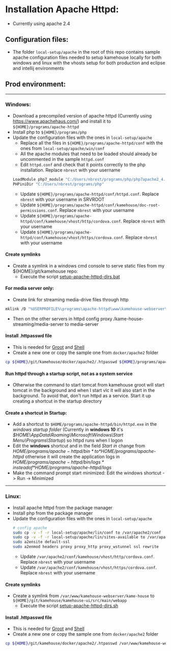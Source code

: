 
# Installation Apache Httpd:

- Currently using apache 2.4

## Configuration files: 

- The folder `local-setup/apache` in the root of this repo contains sample apache configuration files needed to setup kamehouse locally for both windows and linux with the vhosts setup for both production and eclipse and intellij environments

## Prod environment:

*********************

### Windows:

- Download a precompiled version of apache httpd (Currently using https://www.apachehaus.com/) and install it to `${HOME}/programs/apache-httpd`
- Install php to `${HOME}/programs/php`
- Update the configuration files with the ones in `local-setup/apache` 
  - Replace all the files in `${HOME}/programs/apache-httpd/conf` with the ones from `local-setup/apache/win/conf` 
  - All the apache modules that need to be loaded should already be uncommented in the sample `httpd.conf`
  - Edit `httpd.conf` and check that it points correctly to the php installation. Replace `nbrest` with your username
  ```sh
  LoadModule php7_module "C:/Users/nbrest/programs/php/php7apache2_4.dll"
  PHPiniDir "C:/Users/nbrest/programs/php"
  ```
  - Update `${HOME}/programs/apache-httpd/conf/httpd.conf`. Replace `nbrest` with your username in SRVROOT
  - Update `${HOME}/programs/apache-httpd/conf/kamehouse/doc-root-permissions.conf`. Replace `nbrest` with your username
  - Update `${HOME}/programs/apache-httpd/conf/kamehouse/vhost/http/cordova.conf`. Replace `nbrest` with your username
  - Update `${HOME}/programs/apache-httpd/conf/kamehouse/vhost/https/cordova.conf`. Replace `nbrest` with your username

#### Create symlinks

- Create a symlink in a windows cmd console to serve static files from my ${HOME}/git/kamehouse repo:
  - Execute the script [setup-apache-httpd-dirs.bat](scripts/setup-apache-httpd-dirs.bat)

#### For media server only:
- Create link for streaming media-drive files through http
```sh
mklink /D "%USERPROFILE%\programs\apache-httpd\www\kamehouse-webserver\kame-house-streaming\media-server\media-drive" "N:\"
```
- Then on the other servers in httpd config proxy /kame-house-streaming/media-server to media-server

#### Install .httpasswd file

- This is needed for [Groot](kamehouse-groot/README.md) and [Shell](kamehouse-shell/README.md)
- Create a new one or copy the sample one from `docker/apache2` folder
```sh
cp ${HOME}/git/kamehouse/docker/apache2/.htpasswd ${HOME}/programs/apache-httpd/www/kamehouse-webserver/
```

#### Run httpd through a startup script, not as a system service

- Otherwise the command to start tomcat from kamehouse groot will start tomcat in the background and when I start vlc it will also start in the background. To avoid that, don't run httpd as a service. Start it up creating a shortcut in the startup directory

#### Create a shortcut in Startup:

* Add a shortcut to `$HOME/programs/apache-httpd/bin/httpd.exe` in the *windows startup folder* (Currently in **windows 10** it's *$HOME\AppData\Roaming\Microsoft\Windows\Start Menu\Programs\Startup*) so httpd runs when I logon
* Edit the **windows** shortcut and in the field *Start in* change from *$HOME/programs/apache-httpd/bin* to *$HOME/programs/apache-httpd* otherwise it will create the application logs in *$HOME/programs/apache-httpd/bin/logs* instead of *$HOME/programs/apache-httpd/logs*
* Make the command prompt start minimized: Edit the windows shortcut -> Run -> Minimized

*********************

### Linux:

- Install apache httpd from the package manager
- Install php from the package manager
- Update the configuration files with the ones in `local-setup/apache` 
  ```sh
  # config apache
  sudo cp -v -f -r local-setup/apache/lin/conf to /var/apache2/conf
  sudo cp -v -f -r local-setup/apache/lin/sites-available to /var/apache2/sites-available
  sudo a2ensite default-ssl
  sudo a2enmod headers proxy proxy_http proxy_wstunnel ssl rewrite 
  ```
  - Update `/var/apache2/conf/kamehouse/vhost/http/cordova.conf`. Replace `nbrest` with your username
  - Update `/var/apache2/conf/kamehouse/vhost/https/cordova.conf`. Replace `nbrest` with your username

#### Create symlinks

- Create a symlink from `/var/www/kamehouse-webserver/kame-house` to `${HOME}/git/kamehouse/kamehouse-ui/src/main/webapp`
  - Execute the script [setup-apache-httpd-dirs.sh](scripts/setup-apache-httpd-dirs.sh)

#### Install .httpasswd file

- This is needed for [Groot](kamehouse-groot/README.md) and [Shell](kamehouse-shell/README.md)
- Create a new one or copy the sample one from `docker/apache2` folder
```sh
cp ${HOME}/git/kamehouse/docker/apache2/.htpasswd /var/www/kamehouse-webserver/
```